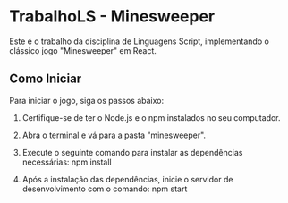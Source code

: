 # TrabalhoLS - Minesweeper

Este é o trabalho da disciplina de Linguagens Script, implementando o clássico jogo "Minesweeper" em React.

## Como Iniciar

Para iniciar o jogo, siga os passos abaixo:

1. Certifique-se de ter o Node.js e o npm instalados no seu computador.

2. Abra o terminal e vá para a pasta "minesweeper".

3. Execute o seguinte comando para instalar as dependências necessárias: npm install

4. Após a instalação das dependências, inicie o servidor de desenvolvimento com o comando: npm start

